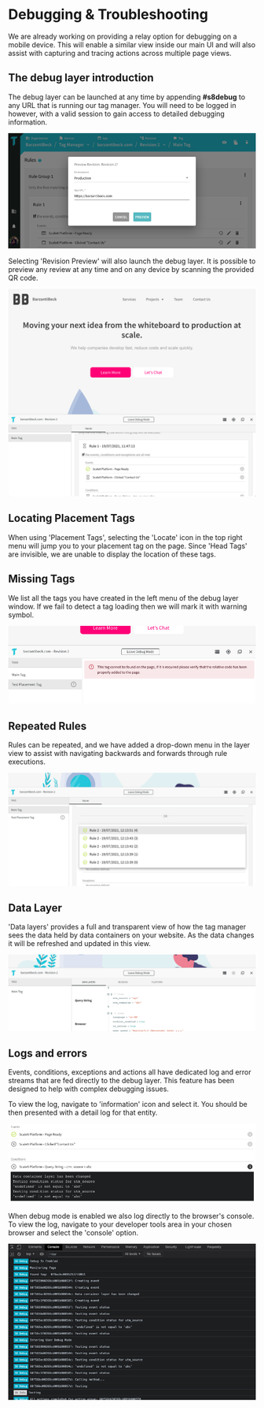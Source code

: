 # Debugging & Troubleshooting

<Info>

We are already working on providing a relay option for debugging on a mobile device. This will enable a similar view inside our main UI and will also assist with capturing and tracing actions across multiple page views.

</Info>

## The debug layer introduction

The debug layer can be launched at any time by appending **#s8debug** to any URL that is running our tag manager. You will need to be logged in however, with a valid session to gain access to detailed debugging information. 

![Tag Manager - Debug Layer - Revision Preview](/img/tag-manager/tag-manager-debug-revision-preview.png)

Selecting 'Revision Preview' will also launch the debug layer. It is possible to preview any review at any time and on any device by scanning the provided QR code.

![Tag Manager - Debug Layer](/img/tag-manager/tag-manager-debug.png)

## Locating Placement Tags

When using 'Placement Tags', selecting the 'Locate' icon in the top right menu will jump you to your placement tag on the page. Since 'Head Tags' are invisible, we are unable to display the location of these tags.

## Missing Tags

We list all the tags you have created in the left menu of the debug layer window. If we fail to detect a tag loading then we will mark it with warning symbol.

![Tag Manager - Debug Layer - Missing Tags](/img/tag-manager/tag-manager-debug-missing-tag.png)

## Repeated Rules

Rules can be repeated, and we have added a drop-down menu in the layer view to assist with navigating backwards and forwards through rule executions.

![Tag Manager - Debug Layer - Repeated Rules](/img/tag-manager/tag-manager-debug-repeated-rules.png)

## Data Layer

'Data layers' provides a full and transparent view of how the tag manager sees the data held by data containers on your website. As the data changes it will be refreshed and updated in this view.

![Tag Manager - Debug Layer - Data Layer](/img/tag-manager/tag-manager-debug-data-layer.png)

## Logs and errors

Events, conditions, exceptions and actions all have dedicated log and error streams that are fed directly to the debug layer. This feature has been designed to help with complex debugging issues.  

To view the log, navigate to 'information' icon and select it. You should be then presented with a detail log for that entity.

![Tag Manager - Debug Layer - Debug Logging](/img/tag-manager/tag-manager-debug-logging.png)

When debug mode is enabled we also log directly to the browser's console. To view the log, navigate to your developer tools area in your chosen browser and select the 'console' option.

![Tag Manager - Debug Layer - Console Logging](/img/tag-manager/tag-manager-console-logging.png)


